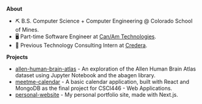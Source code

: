 **About**
- ⛏️ B.S. Computer Science + Computer Engineering @ Colorado School of Mines.
- 🖥️ Part-time Software Engineer at [Can/Am Technologies](https://canamtechnologies.com/). 
- 📍 Previous Technology Consulting Intern at [Credera](https://www.credera.com/).

**Projects**
- [allen-human-brain-atlas](https://github.com/umbertogherardi/allen-human-brain-atlas) - An exploration of the Allen Human Brain Atlas dataset using Jupyter Notebook and the abagen library.
- [meetme-calendar](https://github.com/umbertogherardi/meetme-calendar) - A basic calendar application, built with React and MongoDB as the final project for CSCI446 - Web Applications.
- [personal-website](https://www.umbertogherardi.com/) - My personal portfolio site, made with Next.js.

